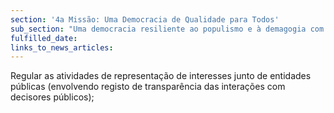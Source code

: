 ```yaml
---
section: '4a Missão: Uma Democracia de Qualidade para Todos'
sub_section: "Uma democracia resiliente ao populismo e à demagogia com mais participação, mais transparência e mais proximidade"
fulfilled_date:
links_to_news_articles:
---
```


Regular as atividades de representação de interesses junto de entidades públicas (envolvendo registo de transparência das interações com decisores públicos);